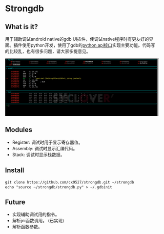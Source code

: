 # Strongdb

## What is it?
用于辅助调试android native的gdb UI插件，使调试native程序时有更友好的界面。插件使用python开发，使用了gdb的[python api接口](https://sourceware.org/gdb/onlinedocs/gdb/Python-API.html)实现主要功能。代码写的比较乱，也有很多问题，请大家多提意见。


![debug1](screenshots/debug1.png)

## Modules
* Register: 调试时用于显示寄存器值。
* Assembly: 调试时显示汇编代码。
* Stack: 调试时显示栈数据。

## Install
```
git clone https://github.com/cx9527/strongdb.git ~/strongdb
echo "source ~/strongdb/strongdb.py" > ~/.gdbinit
```

## Future
* 实现辅助调试用的指令。
* 解析jni函数调用。 (已实现)
* 解析函数参数。